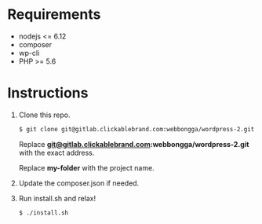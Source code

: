 # Requirements
+ nodejs <= 6.12
+ composer
+ wp-cli
+ PHP >= 5.6


# Instructions
1. Clone this repo.
    ```bash
    $ git clone git@gitlab.clickablebrand.com:webbongga/wordpress-2.git my-folder
    ```
    Replace **git@gitlab.clickablebrand.com:webbongga/wordpress-2.git** with the exact address.
    
    Replace **my-folder** with the project name.
    
5. Update the composer.json if needed.

5. Run install.sh and relax!
    ```bash
    $ ./install.sh
    ```